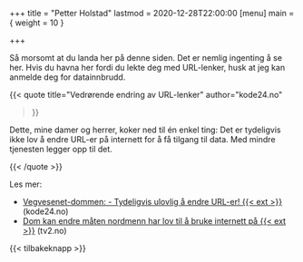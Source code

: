 +++
title = "Petter Holstad"
lastmod = 2020-12-28T22:00:00
[menu]
main = { weight = 10 }

+++

Så morsomt at du landa her på denne siden. Det er nemlig ingenting å
se her. Hvis du havna her fordi du lekte deg med URL-lenker, husk at
jeg kan anmelde deg for datainnbrudd.

{{< quote
  title="Vedrørende endring av URL-lenker"
  author="kode24.no"
  >}}

Dette, mine damer og herrer, koker ned til én enkel ting: Det er tydeligvis ikke lov å
endre URL-er på internett for å få tilgang til data. Med mindre tjenesten legger opp til det.

{{< /quote >}}

Les mer:

- [Vegvesenet-dommen: - Tydeligvis ulovlig å endre URL-er! {{< ext >}}][k24] (kode24.no)
- [Dom kan endre måten nordmenn har lov til å bruke internett på {{< ext >}}][tv2] (tv2.no)

{{< tilbakeknapp >}}

[k24]: https://www.kode24.no/kodenytt/vegvesenet-dommen--tydeligvis-ulovlig-a-endre-url-er/72187300
[tv2]: https://www.tv2.no/a/11684838/
